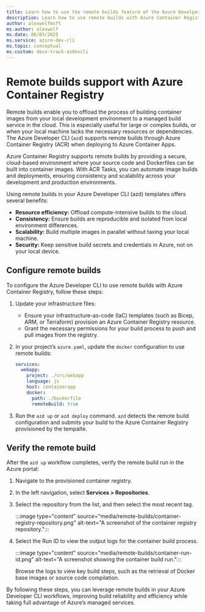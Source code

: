 ```yaml
---
title: Learn how to use the remote builds feature of the Azure Develper CLI.
description: Learn how to use remote builds with Azure Container Registries and the Azure Developer CLI.
author: alexwolfmsft
ms.author: alexwolf
ms.date: 06/03/2025
ms.service: azure-dev-cli
ms.topic: conceptual
ms.custom: devx-track-azdevcli
---
```


# Remote builds support with Azure Container Registry

Remote builds enable you to offload the process of building container images from your local development environment to a managed build service in the cloud. This is especially useful for large or complex builds, or when your local machine lacks the necessary resources or dependencies. The Azure Developer CLI (`azd`) supports remote builds through Azure Container Registry (ACR) when deploying to Azure Container Apps.

Azure Container Registry supports remote builds by providing a secure, cloud-based environment where your source code and Dockerfiles can be built into container images. With ACR Tasks, you can automate image builds and deployments, ensuring consistency and scalability across your development and production environments.

Using remote builds in your Azure Developer CLI (azd) templates offers several benefits:

- **Resource efficiency:** Offload compute-intensive builds to the cloud.
- **Consistency:** Ensure builds are reproducible and isolated from local environment differences.
- **Scalability:** Build multiple images in parallel without taxing your local machine.
- **Security:** Keep sensitive build secrets and credentials in Azure, not on your local device.

## Configure remote builds

To configure the Azure Developer CLI to use remote builds with Azure Container Registry, follow these steps:

1. Update your infrastructure files:

   - Ensure your infrastructure-as-code (IaC) templates (such as Bicep, ARM, or Terraform) provision an Azure Container Registry resource.
   - Grant the necessary permissions for your build process to push and pull images from the registry.

1. In your project’s `azure.yaml`, update the `docker` configuration to use remote builds:

     ```yaml
     services:
       webapp:
         project: ./src/webapp
         language: js
         host: containerapp
         docker:
           path: ./Dockerfile
           remoteBuild: true
     ```

1. Run the `azd up` or `azd deploy` command. `azd` detects the remote build configuration and submits your build to the Azure Container Registry provisioned by the tempalte.

## Verify the remote build

After the `azd up` workflow completes, verify the remote build run in the Azure portal:

1. Navigate to the provisioned container registry.
1. In the left navigation, select **Services > Repositories**.
1. Select the repository from the list, and then select the most recent tag.

    :::image type="content" source="media/remote-builds/container-registry-repository.png" alt-text="A screenshot of the container registry repository.":::

1. Select the Run ID to view the output logs for the container build process.

    :::image type="content" source="media/remote-builds/container-run-id.png" alt-text="A screenshot showing the container build run.":::

    Browse the logs to view key build steps, such as the retrieval of Docker base images or source code compilation.

By following these steps, you can leverage remote builds in your Azure Developer CLI workflows, improving build reliability and efficiency while taking full advantage of Azure’s managed services.
